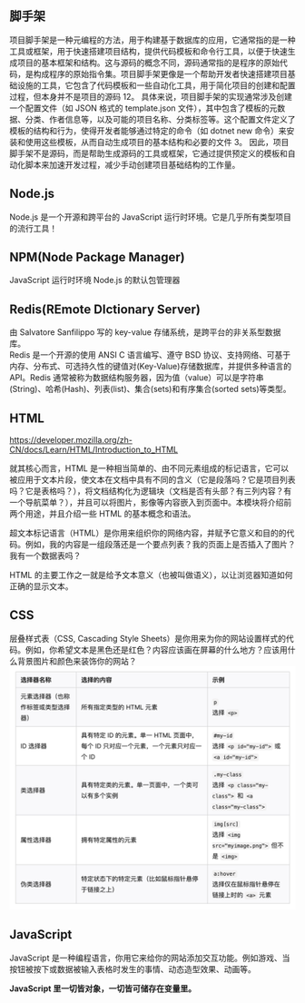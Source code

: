 ## 脚手架

项目脚手架是一种元编程的方法，用于构建基于数据库的应用，它通常指的是一种工具或框架，用于快速搭建项目结构，提供代码模板和命令行工具，以便于快速生成项目的基本框架和结构。这与源码的概念不同，源码通常指的是程序的原始代码，是构成程序的原始指令集。项目脚手架更像是一个帮助开发者快速搭建项目基础设施的工具，它包含了代码模板和一些自动化工具，用于简化项目的创建和配置过程，但本身并不是项目的源码 ‌12。
具体来说，项目脚手架的实现通常涉及创建一个配置文件（如 JSON 格式的 template.json 文件），其中包含了模板的元数据、分类、作者信息等，以及可能的项目名称、分类标签等。这个配置文件定义了模板的结构和行为，使得开发者能够通过特定的命令（如 dotnet new 命令）来安装和使用这些模板，从而自动生成项目的基本结构和必要的文件 ‌3。
因此，项目脚手架不是源码，而是帮助生成源码的工具或框架，它通过提供预定义的模板和自动化脚本来加速开发过程，减少手动创建项目基础结构的工作量。

## Node.js

Node.js 是一个开源和跨平台的 JavaScript 运行时环境。它是几乎所有类型项目的流行工具！

## NPM(Node Package Manager)

JavaScript 运行时环境 Node.js 的默认包管理器

## Redis(REmote DIctionary Server)

由 Salvatore Sanfilippo 写的 key-value 存储系统，是跨平台的非关系型数据库。  
Redis 是一个开源的使用 ANSI C 语言编写、遵守 BSD 协议、支持网络、可基于内存、分布式、可选持久性的键值对(Key-Value)存储数据库，并提供多种语言的 API。Redis 通常被称为数据结构服务器，因为值（value）可以是字符串(String)、哈希(Hash)、列表(list)、集合(sets)和有序集合(sorted sets)等类型。

## HTML

https://developer.mozilla.org/zh-CN/docs/Learn/HTML/Introduction_to_HTML

就其核心而言，HTML 是一种相当简单的、由不同元素组成的标记语言，它可以被应用于文本片段，使文本在文档中具有不同的含义（它是段落吗？它是项目列表吗？它是表格吗？），将文档结构化为逻辑块（文档是否有头部？有三列内容？有一个导航菜单？），并且可以将图片，影像等内容嵌入到页面中。本模块将介绍前两个用途，并且介绍一些 HTML 的基本概念和语法。

超文本标记语言（HTML）是你用来组织你的网络内容，并赋予它意义和目的的代码。例如，我的内容是一组段落还是一个要点列表？我的页面上是否插入了图片？我有一个数据表吗？

HTML 的主要工作之一就是给予文本意义（也被叫做语义），以让浏览器知道如何正确的显示文本。

## CSS

层叠样式表（CSS, Cascading Style Sheets）是你用来为你的网站设置样式的代码。例如，你希望文本是黑色还是红色？内容应该画在屏幕的什么地方？应该用什么背景图片和颜色来装饰你的网站？
![不同类型的选择器](./images/不同类型的选择器.png)

## JavaScript

JavaScript 是一种编程语言，你用它来给你的网站添加交互功能。例如游戏、当按钮被按下或数据被输入表格时发生的事情、动态造型效果、动画等。

**JavaScript 里一切皆对象，一切皆可储存在变量里。**
